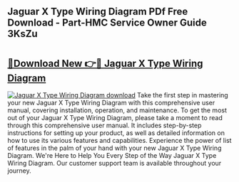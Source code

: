 ## Jaguar X Type Wiring Diagram PDf Free Download - Part-HMC Service Owner Guide 3KsZu

# <h2><a href="http://dfn7ii.blite.top/?on=Jaguar+X+Type+Wiring+Diagram">🔗Download New 👉🔴 Jaguar X Type Wiring Diagram</a></h2>

[![Jaguar X Type Wiring Diagram download](https://i.imgur.com/lujVjoI.png)](http://dfn7ii.blite.top/?on=Jaguar+X+Type+Wiring+Diagram)
Take the first step in mastering your new Jaguar X Type Wiring Diagram with this comprehensive user manual, covering installation, operation, and maintenance. To get the most out of your Jaguar X Type Wiring Diagram, please take a moment to read through this comprehensive user manual. It includes step-by-step instructions for setting up your product, as well as detailed information on how to use its various features and capabilities. Experience the power of list of features in the palm of your hand with your new Jaguar X Type Wiring Diagram. We're Here to Help You Every Step of the Way Jaguar X Type Wiring Diagram. Our customer support team is available throughout your journey.
